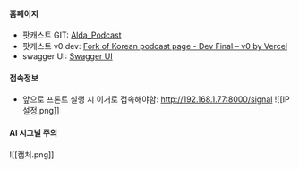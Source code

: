 
#### 홈페이지 
- 팟캐스트 GIT: [Alda_Podcast](http://dev.ijaksnc.co.kr/organizations/Alda_Podcast)
- 팟캐스트 v0.dev: [Fork of Korean podcast page - Dev Final – v0 by Vercel](https://v0.dev/chat/fork-of-korean-podcast-page-dev-final-1p3twpdaDi8)
- swagger UI: [Swagger UI](http://192.168.1.76:8204/webjars/swagger-ui/index.html#/5%20-%20%EC%8B%9C%EA%B7%B8%EB%84%90%20%EC%A0%95%EB%B3%B4/getSignals)

#### 접속정보
- 앞으로 프론트 실행 시 이거로 접속해야함: http://192.168.1.77:8000/signal
![[IP설정.png]]

#### AI 시그널 주의

![[캡처.png]]


